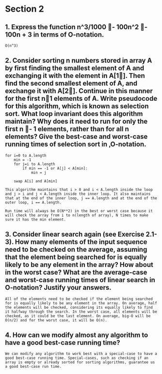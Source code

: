 # Section 2

## 1. Express the function n^3/1000 - 100n^2 - 100n + 3 in terms of O-notation.

    O(n^3)

## 2. Consider sorting n numbers stored in array A by first finding the smallest element of A and exchanging it with the element in A[1]. Then find the second smallest element of A, and exchange it with A[2]. Continue in this manner for the first n1 elements of A. Write pseudocode for this algorithm, which is known as selection sort. What loop invariant does this algorithm maintain? Why does it need to run for only the first n - 1 elements, rather than for all n elements? Give the best-case and worst-case running times of selection sort in ‚O-notation.

    for i=0 to A.length
        min = -1
        for j=i to A.length
            if min == -1 or A[j] < A[min]: 
                min = j
        
        swap A[i] and A[min]
    
    This algorithm maintains that i > 0 and i < A.length inside the loop and j > i and j < A.length inside the inner loop. It also maintains that at the end of the inner loop, j == A.length and at the end of the outer loop, i == A.length.

    Run time will always be O(N**2) in the best or worst case because it will check the array from i to n(length of array), N times to make sure it has the min element.

## 3. Consider linear search again (see Exercise 2.1-3). How many elements of the input sequence need to be checked on the average, assuming that the element being searched for is equally likely to be any element in the array? How about in the worst case? What are the average-case and worst-case running times of linear search in O-notation? Justify your answers.

    All of the elements need to be checked if the element being searched for is equally likely to be any element in the array. On average, half the elements will be checked, considering its equally likely to find it halfway through the search. In the worst case, all elements will be checked, as it could be the last element. On average, big-O will be O(n/2) and for the worst case, it will be O(n).

## 4. How can we modify almost any algorithm to have a good best-case running time?

    We can modify any algorithm to work best with a special-case to have a good best-case running time. Special-cases, such as checking if an array is empty or already sorted for sorting algorithms, guarantee us a good best-case run time.

